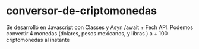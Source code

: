 # conversor-de-criptomonedas

Se desarrolló en Javascript con Classes y Asyn /await + Fech API. 
Podemos convertir 4 monedas (dolares, pesos mexicanos, y libras ) a + 100 criptomonedas al instante

